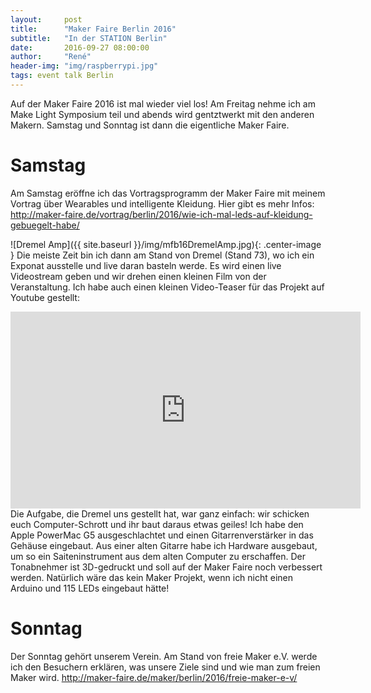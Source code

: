 ```yaml
---
layout:     post
title:      "Maker Faire Berlin 2016"
subtitle:   "In der STATION Berlin"
date:       2016-09-27 08:00:00
author:     "René"
header-img: "img/raspberrypi.jpg"
tags: event talk Berlin
---
```


Auf der Maker Faire 2016 ist mal wieder viel los!
Am Freitag nehme ich am Make Light Symposium teil und abends wird gentztwerkt mit den anderen Makern. Samstag und Sonntag ist dann die eigentliche Maker Faire.

# Samstag

Am Samstag eröffne ich das Vortragsprogramm der Maker Faire mit meinem Vortrag über Wearables und intelligente Kleidung.
Hier gibt es mehr Infos:
http://maker-faire.de/vortrag/berlin/2016/wie-ich-mal-leds-auf-kleidung-gebuegelt-habe/


![Dremel Amp]({{ site.baseurl }}/img/mfb16DremelAmp.jpg){: .center-image }
Die meiste Zeit bin ich dann am Stand von Dremel (Stand 73), wo ich ein Exponat ausstelle und live daran basteln werde. Es wird einen live Videostream geben und wir drehen einen kleinen Film von der Veranstaltung.
Ich habe auch einen kleinen Video-Teaser für das Projekt auf Youtube gestellt:
<div class="VideoWrapper">
<iframe width="560" height="315" src="https://www.youtube.com/embed/zdgiwz8fftU" frameborder="0" allowfullscreen></iframe>
</div>
Die Aufgabe, die Dremel uns gestellt hat, war ganz einfach: wir schicken euch Computer-Schrott und ihr baut daraus etwas geiles! Ich habe den Apple PowerMac G5 ausgeschlachtet und einen Gitarrenverstärker in das Gehäuse eingebaut. Aus einer alten Gitarre habe ich Hardware ausgebaut, um so ein Saiteninstrument aus dem alten Computer zu erschaffen. Der Tonabnehmer ist 3D-gedruckt und soll auf der Maker Faire noch verbessert werden. Natürlich wäre das kein Maker Projekt, wenn ich nicht einen Arduino und 115 LEDs eingebaut hätte!

# Sonntag
Der Sonntag gehört unserem Verein. Am Stand von freie Maker e.V. werde ich den Besuchern erklären, was unsere Ziele sind und wie man zum freien Maker wird.
http://maker-faire.de/maker/berlin/2016/freie-maker-e-v/
